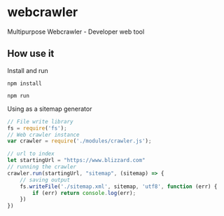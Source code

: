 # webcrawler
Multipurpose Webcrawler - Developer web tool

## How use it
Install and run

``
npm install
``

``
npm run
``

Using as a sitemap generator

```javascript
// File write library
fs = require('fs');
// Web crawler instance
var crawler = require('./modules/crawler.js');

// url to index
let startingUrl = "https://www.blizzard.com"
// running the crawler
crawler.run(startingUrl, "sitemap", (sitemap) => {
    // saving output
    fs.writeFile('./sitemap.xml', sitemap, 'utf8', function (err) {
        if (err) return console.log(err);
    })
})
```